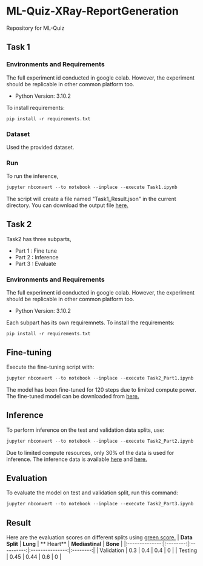 # ML-Quiz-XRay-ReportGeneration

Repository for ML-Quiz 

## Task 1
### Environments and Requirements
The full experiment id conducted in google colab. However, the experiment should be replicable in other common platform too.
- Python Version:  3.10.2

To install requirements:

```setup
pip install -r requirements.txt
```

### Dataset
Used the provided dataset.




### Run

To run the inference,

```python
jupyter nbconvert --to notebook --inplace --execute Task1.ipynb
```

The script will create a file named "Task1_Result.json" in the current directory. You can download the output file [here.](https://drive.google.com/file/d/19GW1Ih5PBacQNmf_my9SQ1NJLilklsx1/view?usp=sharing)

## Task 2
Task2 has three subparts,

- Part 1 : Fine tune
- Part 2 : Inference
- Part 3 : Evaluate

### Environments and Requirements
The full experiment id conducted in google colab. However, the experiment should be replicable in other common platform too.
- Python Version: 3.10.2

Each subpart has its own requiremnets. To install the requirements:

```setup
pip install -r requirements.txt
```
## Fine-tuning

Execute the fine-tuning script with:

```python
jupyter nbconvert --to notebook --inplace --execute Task2_Part1.ipynb
```
The model has been fine-tuned for 120 steps due to limited compute power. The fine-tuned model can be downloaded from [here.](https://drive.google.com/drive/folders/14NmCf0tt0gkL-aZSvMhPRNfXC9KJVuMZ?usp=sharing)

## Inference

To perform inference on the test and validation data splits, use:

```python
jupyter nbconvert --to notebook --inplace --execute Task2_Part2.ipynb
```
Due to limited compute resources, only 30% of the data is used for inference. The inference data is available [here](https://drive.google.com/file/d/1O-nDRfSCP9JN7DMpiN7arDVMbkLTicsP/view?usp=sharing) and [here.](https://drive.google.com/file/d/1-2xFqisCby0XSjWYylIURKsO1gyu7ZkY/view?usp=sharing)


## Evaluation

To evaluate the model on test and validation split, run this command:

```python
jupyter nbconvert --to notebook --inplace --execute Task2_Part3.ipynb
```
## Result
Here are the evaluation scores on different splits using [green score.](https://stanford-aimi.github.io/green.html) 
| **Data Split** | **Lung** | ** Heart** | **Mediastinal** | **Bone** |
|:--------------:|:--------:|:----------:|:---------------:|:--------:|
|   Validation   |      0.3 |        0.4 |             0.4 |        0 |
|     Testing    |     0.45 |       0.44 |             0.6 |        0 |